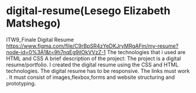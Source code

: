 # digital-resume(Lesego Elizabeth Matshego)
ITW9_Finale Digital Resume
https://www.figma.com/file/C9rBpSR4zYeDKJryMRgAFm/my-resume?node-id=0%3A1&t=9h7nqEg9ilOkVVzZ-1
The technologies that i used are HTML and CSS
A brief description of the project:
The project is a digital resume/portfolio.
I created the digital resume using the CSS and HTML technologies.
The digital resume has to be responsive.
The links must work .
It must consist of images,flexbox,forms and website structuring and prototyping.
